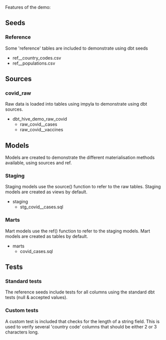 Features of the demo:

## Seeds
### Reference
Some 'reference' tables are included to demonstrate using dbt seeds
- ref__country_codes.csv
- ref__populations.csv

## Sources
### covid_raw
Raw data is loaded into tables using impyla to demonstrate using dbt sources.
- dbt_hive_demo_raw_covid
  - raw_covid__cases
  - raw_covid__vaccines

## Models
Models are created to demonstrate the different materialisation methods available, using sources and ref.
### Staging
Staging models use the source() function to refer to the raw tables.
Staging models are created as views by default.
- staging
  - stg_covid__cases.sql
### Marts
Mart models use the ref() function to refer to the staging models.
Mart models are created as tables by default.
- marts
  - covid_cases.sql

## Tests
### Standard tests
The reference seeds include tests for all columns using the standard dbt tests (null & accepted values).
### Custom tests
A custom test is included that checks for the length of a string field. This is used to verify several 'country code' columns that should be either 2 or 3 characters long.
